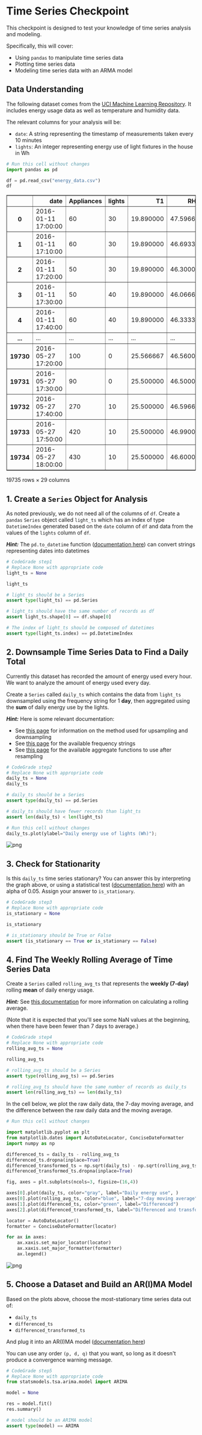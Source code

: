 # Time Series Checkpoint

This checkpoint is designed to test your knowledge of time series analysis and modeling.

Specifically, this will cover:

* Using `pandas` to manipulate time series data
* Plotting time series data
* Modeling time series data with an ARMA model

## Data Understanding

The following dataset comes from the [UCI Machine Learning Repository](https://archive.ics.uci.edu/ml/datasets/Appliances+energy+prediction). It includes energy usage data as well as temperature and humidity data.

The relevant columns for your analysis will be:

* `date`: A string representing the timestamp of measurements taken every 10 minutes
* `lights`: An integer representing energy use of light fixtures in the house in Wh


```python
# Run this cell without changes
import pandas as pd

df = pd.read_csv("energy_data.csv")
df
```




<div>
<style scoped>
    .dataframe tbody tr th:only-of-type {
        vertical-align: middle;
    }

    .dataframe tbody tr th {
        vertical-align: top;
    }

    .dataframe thead th {
        text-align: right;
    }
</style>
<table border="1" class="dataframe">
  <thead>
    <tr style="text-align: right;">
      <th></th>
      <th>date</th>
      <th>Appliances</th>
      <th>lights</th>
      <th>T1</th>
      <th>RH_1</th>
      <th>T2</th>
      <th>RH_2</th>
      <th>T3</th>
      <th>RH_3</th>
      <th>T4</th>
      <th>...</th>
      <th>T9</th>
      <th>RH_9</th>
      <th>T_out</th>
      <th>Press_mm_hg</th>
      <th>RH_out</th>
      <th>Windspeed</th>
      <th>Visibility</th>
      <th>Tdewpoint</th>
      <th>rv1</th>
      <th>rv2</th>
    </tr>
  </thead>
  <tbody>
    <tr>
      <th>0</th>
      <td>2016-01-11 17:00:00</td>
      <td>60</td>
      <td>30</td>
      <td>19.890000</td>
      <td>47.596667</td>
      <td>19.200000</td>
      <td>44.790000</td>
      <td>19.790000</td>
      <td>44.730000</td>
      <td>19.000000</td>
      <td>...</td>
      <td>17.033333</td>
      <td>45.5300</td>
      <td>6.600000</td>
      <td>733.5</td>
      <td>92.000000</td>
      <td>7.000000</td>
      <td>63.000000</td>
      <td>5.300000</td>
      <td>13.275433</td>
      <td>13.275433</td>
    </tr>
    <tr>
      <th>1</th>
      <td>2016-01-11 17:10:00</td>
      <td>60</td>
      <td>30</td>
      <td>19.890000</td>
      <td>46.693333</td>
      <td>19.200000</td>
      <td>44.722500</td>
      <td>19.790000</td>
      <td>44.790000</td>
      <td>19.000000</td>
      <td>...</td>
      <td>17.066667</td>
      <td>45.5600</td>
      <td>6.483333</td>
      <td>733.6</td>
      <td>92.000000</td>
      <td>6.666667</td>
      <td>59.166667</td>
      <td>5.200000</td>
      <td>18.606195</td>
      <td>18.606195</td>
    </tr>
    <tr>
      <th>2</th>
      <td>2016-01-11 17:20:00</td>
      <td>50</td>
      <td>30</td>
      <td>19.890000</td>
      <td>46.300000</td>
      <td>19.200000</td>
      <td>44.626667</td>
      <td>19.790000</td>
      <td>44.933333</td>
      <td>18.926667</td>
      <td>...</td>
      <td>17.000000</td>
      <td>45.5000</td>
      <td>6.366667</td>
      <td>733.7</td>
      <td>92.000000</td>
      <td>6.333333</td>
      <td>55.333333</td>
      <td>5.100000</td>
      <td>28.642668</td>
      <td>28.642668</td>
    </tr>
    <tr>
      <th>3</th>
      <td>2016-01-11 17:30:00</td>
      <td>50</td>
      <td>40</td>
      <td>19.890000</td>
      <td>46.066667</td>
      <td>19.200000</td>
      <td>44.590000</td>
      <td>19.790000</td>
      <td>45.000000</td>
      <td>18.890000</td>
      <td>...</td>
      <td>17.000000</td>
      <td>45.4000</td>
      <td>6.250000</td>
      <td>733.8</td>
      <td>92.000000</td>
      <td>6.000000</td>
      <td>51.500000</td>
      <td>5.000000</td>
      <td>45.410389</td>
      <td>45.410389</td>
    </tr>
    <tr>
      <th>4</th>
      <td>2016-01-11 17:40:00</td>
      <td>60</td>
      <td>40</td>
      <td>19.890000</td>
      <td>46.333333</td>
      <td>19.200000</td>
      <td>44.530000</td>
      <td>19.790000</td>
      <td>45.000000</td>
      <td>18.890000</td>
      <td>...</td>
      <td>17.000000</td>
      <td>45.4000</td>
      <td>6.133333</td>
      <td>733.9</td>
      <td>92.000000</td>
      <td>5.666667</td>
      <td>47.666667</td>
      <td>4.900000</td>
      <td>10.084097</td>
      <td>10.084097</td>
    </tr>
    <tr>
      <th>...</th>
      <td>...</td>
      <td>...</td>
      <td>...</td>
      <td>...</td>
      <td>...</td>
      <td>...</td>
      <td>...</td>
      <td>...</td>
      <td>...</td>
      <td>...</td>
      <td>...</td>
      <td>...</td>
      <td>...</td>
      <td>...</td>
      <td>...</td>
      <td>...</td>
      <td>...</td>
      <td>...</td>
      <td>...</td>
      <td>...</td>
      <td>...</td>
    </tr>
    <tr>
      <th>19730</th>
      <td>2016-05-27 17:20:00</td>
      <td>100</td>
      <td>0</td>
      <td>25.566667</td>
      <td>46.560000</td>
      <td>25.890000</td>
      <td>42.025714</td>
      <td>27.200000</td>
      <td>41.163333</td>
      <td>24.700000</td>
      <td>...</td>
      <td>23.200000</td>
      <td>46.7900</td>
      <td>22.733333</td>
      <td>755.2</td>
      <td>55.666667</td>
      <td>3.333333</td>
      <td>23.666667</td>
      <td>13.333333</td>
      <td>43.096812</td>
      <td>43.096812</td>
    </tr>
    <tr>
      <th>19731</th>
      <td>2016-05-27 17:30:00</td>
      <td>90</td>
      <td>0</td>
      <td>25.500000</td>
      <td>46.500000</td>
      <td>25.754000</td>
      <td>42.080000</td>
      <td>27.133333</td>
      <td>41.223333</td>
      <td>24.700000</td>
      <td>...</td>
      <td>23.200000</td>
      <td>46.7900</td>
      <td>22.600000</td>
      <td>755.2</td>
      <td>56.000000</td>
      <td>3.500000</td>
      <td>24.500000</td>
      <td>13.300000</td>
      <td>49.282940</td>
      <td>49.282940</td>
    </tr>
    <tr>
      <th>19732</th>
      <td>2016-05-27 17:40:00</td>
      <td>270</td>
      <td>10</td>
      <td>25.500000</td>
      <td>46.596667</td>
      <td>25.628571</td>
      <td>42.768571</td>
      <td>27.050000</td>
      <td>41.690000</td>
      <td>24.700000</td>
      <td>...</td>
      <td>23.200000</td>
      <td>46.7900</td>
      <td>22.466667</td>
      <td>755.2</td>
      <td>56.333333</td>
      <td>3.666667</td>
      <td>25.333333</td>
      <td>13.266667</td>
      <td>29.199117</td>
      <td>29.199117</td>
    </tr>
    <tr>
      <th>19733</th>
      <td>2016-05-27 17:50:00</td>
      <td>420</td>
      <td>10</td>
      <td>25.500000</td>
      <td>46.990000</td>
      <td>25.414000</td>
      <td>43.036000</td>
      <td>26.890000</td>
      <td>41.290000</td>
      <td>24.700000</td>
      <td>...</td>
      <td>23.200000</td>
      <td>46.8175</td>
      <td>22.333333</td>
      <td>755.2</td>
      <td>56.666667</td>
      <td>3.833333</td>
      <td>26.166667</td>
      <td>13.233333</td>
      <td>6.322784</td>
      <td>6.322784</td>
    </tr>
    <tr>
      <th>19734</th>
      <td>2016-05-27 18:00:00</td>
      <td>430</td>
      <td>10</td>
      <td>25.500000</td>
      <td>46.600000</td>
      <td>25.264286</td>
      <td>42.971429</td>
      <td>26.823333</td>
      <td>41.156667</td>
      <td>24.700000</td>
      <td>...</td>
      <td>23.200000</td>
      <td>46.8450</td>
      <td>22.200000</td>
      <td>755.2</td>
      <td>57.000000</td>
      <td>4.000000</td>
      <td>27.000000</td>
      <td>13.200000</td>
      <td>34.118851</td>
      <td>34.118851</td>
    </tr>
  </tbody>
</table>
<p>19735 rows × 29 columns</p>
</div>



## 1. Create a `Series` Object for Analysis

As noted previously, we do not need all of the columns of `df`. Create a `pandas` `Series` object called `light_ts` which has an index of type `DatetimeIndex` generated based on the `date` column of `df` and data from the values of the `lights` column of `df`.

***Hint:*** The `pd.to_datetime` function ([documentation here](https://pandas.pydata.org/pandas-docs/stable/reference/api/pandas.to_datetime.html)) can convert strings representing dates into datetimes


```python
# CodeGrade step1
# Replace None with appropriate code
light_ts = None

light_ts
```


```python
# light_ts should be a Series
assert type(light_ts) == pd.Series

# light_ts should have the same number of records as df
assert light_ts.shape[0] == df.shape[0]

# The index of light_ts should be composed of datetimes
assert type(light_ts.index) == pd.DatetimeIndex
```

## 2. Downsample Time Series Data to Find a Daily Total

Currently this dataset has recorded the amount of energy used every hour. We want to analyze the amount of energy used every day.

Create a `Series` called `daily_ts` which contains the data from `light_ts` downsampled using the frequency string for 1 **day**, then aggregated using the **sum** of daily energy use by the lights.

***Hint:*** Here is some relevant documentation:

* See [this page](https://pandas.pydata.org/pandas-docs/stable/reference/api/pandas.Series.resample.html#pandas.Series.resample) for information on the method used for upsampling and downsampling
* See [this page](https://pandas.pydata.org/pandas-docs/stable/user_guide/timeseries.html#dateoffset-objects) for the available frequency strings
* See [this page](https://pandas.pydata.org/docs/reference/resampling.html#computations-descriptive-stats) for the available aggregate functions to use after resampling


```python
# CodeGrade step2
# Replace None with appropriate code
daily_ts = None
daily_ts
```


```python
# daily_ts should be a Series
assert type(daily_ts) == pd.Series

# daily_ts should have fewer records than light_ts
assert len(daily_ts) < len(light_ts)
```


```python
# Run this cell without changes
daily_ts.plot(ylabel="Daily energy use of lights (Wh)");
```


    
![png](index_files/index_9_0.png)
    


## 3. Check for Stationarity

Is this `daily_ts` time series stationary? You can answer this by interpreting the graph above, or using a statistical test ([documentation here](https://www.statsmodels.org/dev/generated/statsmodels.tsa.stattools.adfuller.html)) with an alpha of 0.05. Assign your answer to `is_stationary`.


```python
# CodeGrade step3
# Replace None with appropriate code
is_stationary = None

is_stationary
```


```python
# is_stationary should be True or False
assert (is_stationary == True or is_stationary == False)
```

## 4. Find The Weekly Rolling Average of Time Series Data

Create a `Series` called `rolling_avg_ts` that represents the **weekly (7-day)** rolling **mean** of daily energy usage.

***Hint:*** See [this documentation](https://pandas.pydata.org/docs/reference/api/pandas.Series.rolling.html) for more information on calculating a rolling average.

(Note that it is expected that you'll see some NaN values at the beginning, when there have been fewer than 7 days to average.)


```python
# CodeGrade step4
# Replace None with appropriate code
rolling_avg_ts = None

rolling_avg_ts
```


```python
# rolling_avg_ts should be a Series
assert type(rolling_avg_ts) == pd.Series

# rolling_avg_ts should have the same number of records as daily_ts
assert len(rolling_avg_ts) == len(daily_ts)
```

In the cell below, we plot the raw daily data, the 7-day moving average, and the difference between the raw daily data and the moving average.


```python
# Run this cell without changes

import matplotlib.pyplot as plt
from matplotlib.dates import AutoDateLocator, ConciseDateFormatter
import numpy as np

differenced_ts = daily_ts - rolling_avg_ts
differenced_ts.dropna(inplace=True)
differenced_transformed_ts = np.sqrt(daily_ts) - np.sqrt(rolling_avg_ts)
differenced_transformed_ts.dropna(inplace=True)

fig, axes = plt.subplots(ncols=3, figsize=(16,4))

axes[0].plot(daily_ts, color="gray", label="Daily energy use", )
axes[0].plot(rolling_avg_ts, color="blue", label="7-day moving average")
axes[1].plot(differenced_ts, color="green", label="Differenced")
axes[2].plot(differenced_transformed_ts, label="Differenced and transformed")

locator = AutoDateLocator()
formatter = ConciseDateFormatter(locator)

for ax in axes:
    ax.xaxis.set_major_locator(locator)
    ax.xaxis.set_major_formatter(formatter)
    ax.legend()
```


    
![png](index_files/index_17_0.png)
    


## 5. Choose a Dataset and Build an AR(I)MA Model

Based on the plots above, choose the most-stationary time series data out of:

* `daily_ts`
* `differenced_ts`
* `differenced_transformed_ts`

And plug it into an AR(I)MA model ([documentation here](https://www.statsmodels.org/dev/generated/statsmodels.tsa.arima.model.ARIMA.html))

You can use any order `(p, d, q)` that you want, so long as it doesn't produce a convergence warning message.


```python
# CodeGrade step5
# Replace None with appropriate code
from statsmodels.tsa.arima.model import ARIMA

model = None

res = model.fit()
res.summary()
```


```python
# model should be an ARIMA model
assert type(model) == ARIMA
```


```python

```
